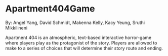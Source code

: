 # Apartment404Game

By: Angel Yang, David Schmidt, Makenna Kelly, Kacy Yeung, Sruthi Mikkilineni

Apartment 404 is an atmospheric, text-based interactive horror-game where players play as the protagonist of the story. Players are allowed to make to a series of choices that will determine their story route and ending.
